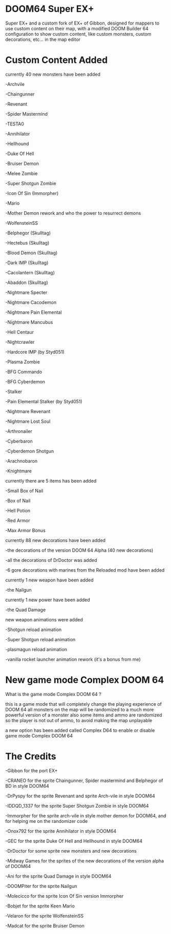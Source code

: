 # DOOM64 Super EX+
Super EX+ and a custom fork of  EX+ of Gibbon, designed for mappers to use custom content on their map, with a modified DOOM Builder 64 configuration to show custom content, like custom monsters, custom decorations, etc... in the map editor

# Custom Content Added
currently 40 new monsters have been added

-Archvile

-Chaingunner

-Revenant

-Spider Mastermind

-TESTA0

-Annihilator 

-Hellhound

-Duke Of Hell

-Bruiser Demon

-Melee Zombie

-Super Shotgun Zombie

-Icon Of Sin (Immorpher)

-Mario

-Mother Demon rework and who the power to resurrect demons

-WolfensteinSS

-Belphegor (Skulltag)

-Hectebus (Skulltag)

-Blood Demon (Skulltag)

-Dark IMP (Skulltag)

-Cacolantern (Skulltag)

-Abaddon (Skulltag)

-Nightmare Specter 

-Nightmare Cacodemon

-Nightmare Pain Elemental

-Nightmare Mancubus

-Hell Centaur

-Nightcrawler

-Hardcore IMP (by Styd051)

-Plasma Zombie

-BFG Commando

-BFG Cyberdemon

-Stalker

-Pain Elemental Stalker (by Styd051)

-Nightmare Revenant

-Nightmare Lost Soul

-Arthronailer 

-Cyberbaron

-Cyberdemon Shotgun

-Arachnobaron

-Knightmare

currently there are 5 items has been added

-Small Box of Nail

-Box of Nail

-Hell Potion

-Red Armor

-Max Armor Bonus

currently 88 new decorations have been added

-the decorations of the version DOOM 64 Alpha (40 new decorations)

-all the decorations of DrDoctor was added

-6 gore decorations with marines from the Reloaded mod have been added

currently 1 new weapon have been added

-the Nailgun

currently 1 new power have been added

-the Quad Damage

new weapon animations were added

-Shotgun reload animation

-Super Shotgun reload animation

-plasmagun reload animation

-vanilla rocket launcher animation rework (it's a bonus from me)

# New game mode Complex DOOM 64 

What is the game mode Complex DOOM 64 ?

this is a game mode that will completely change the playing experience of DOOM 64 all monsters on the map will be randomized to a much more powerful version of a monster also some items and ammo are randomized so the player is not out of ammo, to avoid making the map unplayable

a new option has been added called Complex D64 to enable or disable game mode Complex DOOM 64 
 
# The Credits
-Gibbon for the port EX+

-CRANEO for the sprite Chaingunner, Spider mastermind and Belphegor of BD in style DOOM64 

-DrPyspy for the sprite Revenant and sprite Arch-vile in style DOOM64  

-IDDQD_1337 for the sprite Super Shotgun Zombie in style DOOM64

-Immorpher for the sprite arch-vile in style mother demon for DOOM64, and for helping me on the randomizer code 

-Onox792 for the sprite Annihilator in style DOOM64

-GEC for the sprite Duke Of Hell and Hellhound in style DOOM64

-DrDoctor for some sprite new monsters and new decorations

-Midway Games for the sprites of the new decorations of the version alpha of DOOM64

-Ani for the sprite Quad Damage in style DOOM64

-DOOMPiter for the sprite Nailgun 

-Molecicco for the sprite Icon Of Sin version Immorpher

-Bobjet for the sprite Keen Mario

-Velaron for the sprite WolfensteinSS

-Madcat for the sprite Bruiser Demon